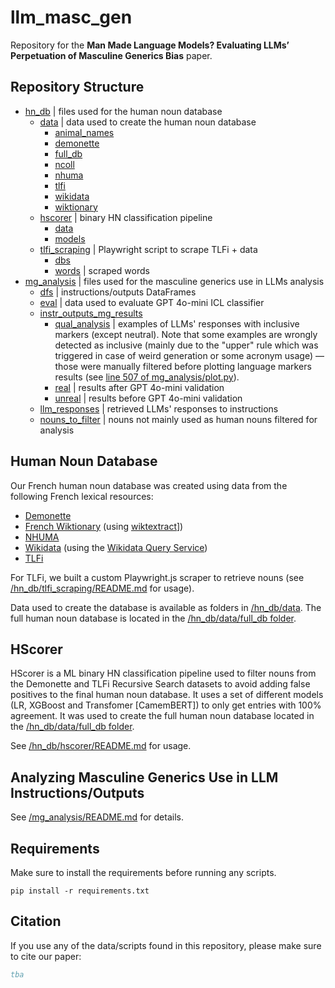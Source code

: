 # llm_masc_gen

Repository for the **Man Made Language Models? Evaluating LLMs’ Perpetuation of Masculine Generics Bias** paper.

## Repository Structure

- [hn_db](hn_db) | files used for the human noun database
  - [data](hn_db/data) | data used to create the human noun database
    - [animal_names](hn_db/data/animal_names)
    - [demonette](hn_db/data/demonette)
    - [full_db](hn_db/data/full_db)
    - [ncoll](hn_db/data/ncoll)
    - [nhuma](hn_db/data/nhuma)
    - [tlfi](hn_db/data/tlfi)
    - [wikidata](hn_db/data/wikidata)
    - [wiktionary](hn_db/data/wiktionary)
  - [hscorer](hn_db/hscorer) | binary HN classification pipeline
    - [data](hn_db/hscorer/data)
    - [models](hn_db/hscorer/models)
  - [tlfi_scraping](hn_db/tlfi_scraping) | Playwright script to scrape TLFi + data
    - [dbs](hn_db/tlfi_scraping/dbs)
    - [words](hn_db/tlfi_scraping/words) | scraped words
- [mg_analysis](mg_analysis) | files used for the masculine generics use in LLMs analysis
  - [dfs](mg_analysis/dfs) | instructions/outputs DataFrames
  - [eval](mg_analysis/eval) | data used to evaluate GPT 4o-mini ICL classifier
  - [instr_outputs_mg_results](mg_analysis/instr_outputs_mg_results)
    - [qual_analysis](mg_analysis/instr_outputs_mg_results/qual_analysis) | examples of LLMs' responses with inclusive markers (except neutral). Note that some examples are wrongly detected as inclusive (mainly due to the "upper" rule which was triggered in case of weird generation or some acronym usage) — those were manually filtered before plotting language markers results (see [line 507 of mg_analysis/plot.py](https://github.com/spidersouris/llm_masc_gen/blob/main/mg_analysis/plot.py#L507)).
    - [real](mg_analysis/instr_outputs_mg_results/real) | results after GPT 4o-mini validation
    - [unreal](mg_analysis/instr_outputs_mg_results/unreal) | results before GPT 4o-mini validation
  - [llm_responses](mg_analysis/llm_responses) | retrieved LLMs' responses to instructions
  - [nouns_to_filter](mg_analysis/nouns_to_filter) | nouns not mainly used as human nouns filtered for analysis
   
## Human Noun Database

Our French human noun database was created using data from the following French lexical resources:
- [Demonette](https://demonette.fr/demonext/vues/gender_equivalents_table.php)
- [French Wiktionary](https://fr.wiktionary.org/wiki/Wiktionnaire:Page_d%E2%80%99accueil) (using [wiktextract](https://github.com/tatuylonen/wiktextract)])
- [NHUMA](https://nomsdhumains.weebly.com/)
- [Wikidata](https://www.wikidata.org/wiki/Wikidata:Main_Page) (using the [Wikidata Query Service](https://query.wikidata.org/))
- [TLFi](https://www.cnrtl.fr/definition/)

For TLFi, we built a custom Playwright.js scraper to retrieve nouns (see [/hn_db/tlfi_scraping/README.md](/hn_db/tlfi_scraping/README.md)  for usage).

Data used to create the database is available as folders in [/hn_db/data](/hn_db/data). The full human noun database is located in the [/hn_db/data/full_db folder]([/hn_db/data/full_db]).

## HScorer

HScorer is a ML binary HN classification pipeline used to filter nouns from the Demonette and TLFi Recursive Search datasets to avoid adding false positives to the final human noun database. It uses a set of different models (LR, XGBoost and Transfomer [CamemBERT]) to only get entries with 100% agreement. It was used to create the full human noun database located in the [/hn_db/data/full_db folder]([/hn_db/data/full_db]).

See [/hn_db/hscorer/README.md](/hn_db/hscorer/README.md) for usage.

## Analyzing Masculine Generics Use in LLM Instructions/Outputs

See [/mg_analysis/README.md](/mg_analysis/README.md) for details.

## Requirements

Make sure to install the requirements before running any scripts.

`pip install -r requirements.txt`

## Citation

If you use any of the data/scripts found in this repository, please make sure to cite our paper:

```bibtex
tba
```